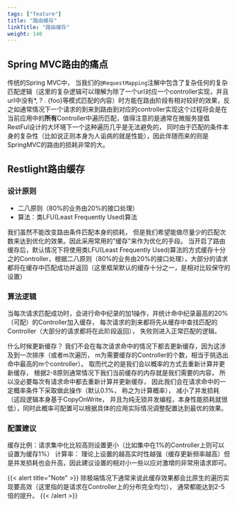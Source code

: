 ```yaml
---
tags: ["feature"]
title: "路由缓存"
linkTitle: "路由缓存"
weight: 140
---
```


## Spring MVC路由的痛点

传统的Spring MVC中， 当我们的`@RequestMapping`注解中包含了复杂任何的复杂匹配逻辑（这里的复杂逻辑可以理解为除了一个url对应一个controller实现，并且url中没有*, ? . {foo}等模式匹配的内容）时方能在路由阶段有相对较好的效果，反之如通常情况下一个请求的到来到路由到对应的controller实现这个过程将会是在当前应用中的**所有**Controller中遍历匹配，值得注意的是通常在微服务提倡RestFul设计的大环境下一个这种遍历几乎是无法避免的， 同时由于匹配的条件本身的复杂性（比如说正则本身为人诟病的就是性能），因此伴随而来的则是SpringMVC的路由的损耗非常的大。


## Restlight路由缓存

### 设计原则

- 二八原则（80%的业务由20%的接口处理）
- 算法：类LFU(Least Frequently Used)算法

我们虽然不能改变路由条件匹配本身的损耗， 但是我们希望能做尽量少的匹配次数来达到优化的效果。因此采用常用的"缓存"来作为优化的手段。
当开启了路由缓存后，默认情况下将使用类LFU(Least Frequently Used)算法的方式缓存十分之的Controller，根据二八原则（80%的业务由20%的接口处理），大部分的请求都将在缓存中匹配成功并返回（这里框架默认的缓存十分之一，是相对比较保守的设置）

### 算法逻辑

当每次请求匹配成功时，会进行命中纪录的加1操作，并统计命中纪录最高的20%（可配）的Controller加入缓存， 每次请求的到来都将先从缓存中查找匹配的Controller（大部分的请求都将在此阶段返回）， 失败则进入正常匹配的逻辑。

什么时候更新缓存？ 我们不会在每次请求命中的情况下都去更新缓存，因为这涉及到一次排序（或者m次遍历， m为需要缓存的Controller的个数，相当于挑选出命中最高的m个controller）。 取而代之的是我们会以概率的方式去重新计算并更新缓存， 根据2-8原则通常情况下我们当前缓存的内存就是我们需要的内容， 所以没必要每次有请求命中都去重新计算并更新缓存， 因此我们会在请求命中的一定概率条件下采取做此操作（默认0.1%， 称之为计算概率）， 减小了并发损耗（这段逻辑本身基于CopyOnWrite， 并且为纯无锁并发编程，本身性能损耗就很低），同时此概率可配置可以根据具体的应用实际情况调整配置达到最优的效果。

### 配置建议

缓存比例：请求集中化比较高则设置更小（比如集中在1%的Controller上则可以设置为缓存1%）
计算率： 理论上设置的越高实时性越强（缓存更新频率越高）但是并发损耗也会升高，因此建议设置的相对小一些以应对激增的非常用请求即可。

{{< alert title="Note" >}}
除极端情况下通常来说此缓存效果都会比原生的遍历实现要高效（这里指的是请求在Controller上的分布完全均匀）， 通常都能达到2-5倍的提升。
{{< /alert >}}
